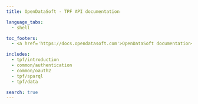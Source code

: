 ```yaml
---
title: OpenDataSoft - TPF API documentation

language_tabs:
  - shell

toc_footers:
  - <a href='https://docs.opendatasoft.com'>OpenDataSoft documentation</a>

includes:
  - tpf/introduction
  - common/authentication
  - common/oauth2
  - tpf/sparql
  - tpf/data

search: true
---
```

